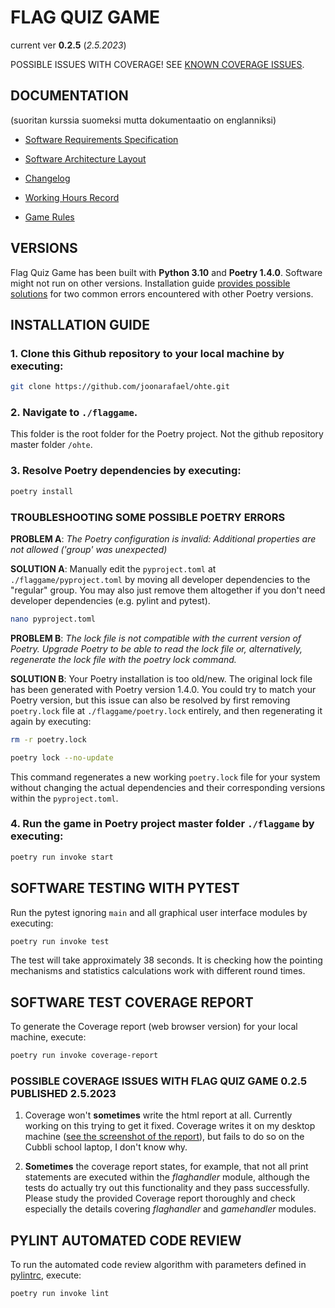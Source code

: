 # FLAG QUIZ GAME

current ver **0.2.5** (*2.5.2023*)

POSSIBLE ISSUES WITH COVERAGE! SEE [KNOWN COVERAGE ISSUES](./README.md#possible-coverage-issues-with-flag-quiz-game-025-published-252023).

## DOCUMENTATION

(suoritan kurssia suomeksi mutta dokumentaatio on englanniksi)

- [Software Requirements Specification](./documentation/requirements_specification.md)

- [Software Architecture Layout](./documentation/architecture.md)

- [Changelog](./documentation/changelog.md)

- [Working Hours Record](./documentation/working_hours_record.md)

- [Game Rules](./flaggame/src/gamerules.txt)

## VERSIONS

Flag Quiz Game has been built with **Python 3.10** and **Poetry 1.4.0**. Software might not run on other versions. Installation guide [provides possible solutions](./README.md#troubleshooting-some-possible-poetry-errors) for two common errors encountered with other Poetry versions.

## INSTALLATION GUIDE

### 1. Clone this Github repository to your local machine by executing:

```bash
git clone https://github.com/joonarafael/ohte.git
```

### 2. Navigate to `./flaggame`.

This folder is the root folder for the Poetry project. Not the github repository master folder `/ohte`.

### 3. Resolve Poetry dependencies by executing:

```bash
poetry install
```

### TROUBLESHOOTING SOME POSSIBLE POETRY ERRORS

**PROBLEM A**: *The Poetry configuration is invalid: Additional properties are not allowed ('group' was unexpected)*

**SOLUTION A**: Manually edit the `pyproject.toml` at `./flaggame/pyproject.toml` by moving all developer dependencies to the "regular" group. You may also just remove them altogether if you don't need developer dependencies (e.g. pylint and pytest).

```bash
nano pyproject.toml
```

**PROBLEM B**: *The lock file is not compatible with the current version of Poetry. Upgrade Poetry to be able to read the lock file or, alternatively, regenerate the lock file with the poetry lock command.*

**SOLUTION B**: Your Poetry installation is too old/new. The original lock file has been generated with Poetry version 1.4.0. You could try to match your Poetry version, but this issue can also be resolved by first removing `poetry.lock` file at `./flaggame/poetry.lock` entirely, and then regenerating it again by executing:

```bash
rm -r poetry.lock
```

```bash
poetry lock --no-update
```

This command regenerates a new working `poetry.lock` file for your system without changing the actual dependencies and their corresponding versions within the `pyproject.toml`.

### 4. Run the game in Poetry project master folder `./flaggame` by executing:

```bash
poetry run invoke start
```

## SOFTWARE TESTING WITH PYTEST

Run the pytest ignoring `main` and all graphical user interface modules by executing:

```bash
poetry run invoke test
```

The test will take approximately 38 seconds. It is checking how the pointing mechanisms and statistics calculations work with different round times.

## SOFTWARE TEST COVERAGE REPORT

To generate the Coverage report (web browser version) for your local machine, execute:

```bash
poetry run invoke coverage-report
```

### POSSIBLE COVERAGE ISSUES WITH FLAG QUIZ GAME 0.2.5 PUBLISHED 2.5.2023

1) Coverage won't **sometimes** write the html report at all. Currently working on this trying to get it fixed. Coverage writes it on my desktop machine ([see the screenshot of the report](./documentation/coverage-report-release-02.png)), but fails to do so on the Cubbli school laptop, I don't know why.

2) **Sometimes** the coverage report states, for example, that not all print statements are executed within the *flaghandler* module, although the tests do actually try out this functionality and they pass successfully. Please study the provided Coverage report thoroughly and check especially the details covering *flaghandler* and *gamehandler* modules.

## PYLINT AUTOMATED CODE REVIEW

To run the automated code review algorithm with parameters defined in [pylintrc](./flaggame/.pylintrc), execute:

```bash
poetry run invoke lint
```

